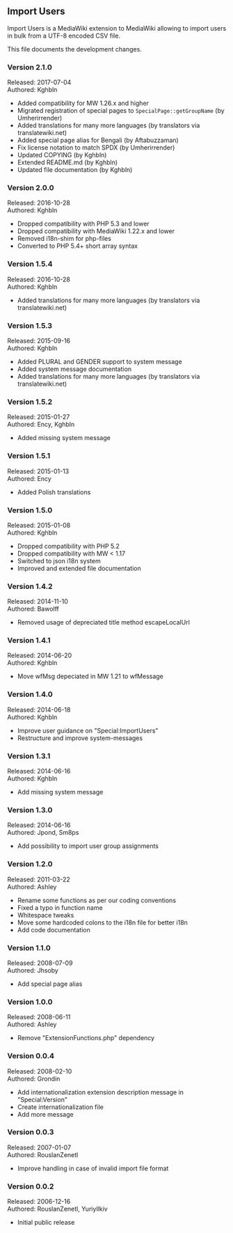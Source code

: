 ## Import Users

Import Users is a MediaWiki extension to MediaWiki allowing to import
users in bulk from a UTF-8 encoded CSV file.

This file documents the development changes.


### Version 2.1.0

Released: 2017-07-04  
Authored: Kghbln

* Added compatibility for MW 1.26.x and higher
* Migrated registration of special pages to `SpecialPage::getGroupName` (by Umherirrender)
* Added translations for many more languages (by translators via translatewiki.net)
* Added special page alias for Bengali (by Aftabuzzaman)
* Fix license notation to match SPDX (by Umherirrender)
* Updated COPYING (by Kghbln)
* Extended README.md (by Kghbln)
* Updated file documentation (by Kghbln)


### Version 2.0.0

Released: 2016-10-28  
Authored: Kghbln

* Dropped compatibility with PHP 5.3 and lower
* Dropped compatibility with MediaWiki 1.22.x and lower
* Removed i18n-shim for php-files
* Converted to PHP 5.4+ short array syntax


### Version 1.5.4

Released: 2016-10-28  
Authored: Kghbln

* Added translations for many more languages (by translators via translatewiki.net)


### Version 1.5.3

Released: 2015-09-16  
Authored: Kghbln

* Added PLURAL and GENDER support to system message
* Added system message documentation
* Added translations for many more languages (by translators via translatewiki.net)


### Version 1.5.2

Released: 2015-01-27  
Authored: Ency, Kghbln

* Added missing system message


### Version 1.5.1

Released: 2015-01-13  
Authored: Ency

* Added Polish translations


### Version 1.5.0

Released: 2015-01-08  
Authored: Kghbln

* Dropped compatibility with PHP 5.2
* Dropped compatibility with MW < 1.17
* Switched to json i18n system
* Improved and extended file documentation


### Version 1.4.2

Released: 2014-11-10  
Authored: Bawolff

* Removed usage of depreciated title method escapeLocalUrl


### Version 1.4.1

Released: 2014-06-20  
Authored: Kghbln

* Move wfMsg depeciated in MW 1.21 to wfMessage


### Version 1.4.0

Released: 2014-06-18  
Authored: Kghbln

* Improve user guidance on "Special:ImportUsers"
* Restructure and improve system-messages


### Version 1.3.1

Released: 2014-06-16  
Authored: Kghbln

* Add missing system message


### Version 1.3.0

Released: 2014-06-16  
Authored: Jpond, Sm8ps

* Add possibility to import user group assignments


### Version 1.2.0

Released: 2011-03-22  
Authored: Ashley

* Rename some functions as per our coding conventions
* Fixed a typo in function name
* Whitespace tweaks
* Move some hardcoded colons to the i18n file for better i18n
* Add code documentation


### Version 1.1.0

Released: 2008-07-09  
Authored: Jhsoby

* Add special page alias


### Version 1.0.0

Released: 2008-06-11  
Authored: Ashley

* Remove "ExtensionFunctions.php" dependency


### Version 0.0.4

Released: 2008-02-10  
Authored: Grondin

* Add internationalization extension description message in "Special:Version"
* Create internationalization file
* Add more message


### Version 0.0.3

Released: 2007-01-07  
Authored: RouslanZenetl

* Improve handling in case of invalid import file format


### Version 0.0.2

Released: 2006-12-16  
Authored: RouslanZenetl, YuriyIlkiv

* Initial public release
